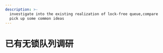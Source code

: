 ```yaml
---
description: >-
  investigate into the existing realization of lock-free queue,compare them and
  pick up some common ideas
---
```


# 已有无锁队列调研

